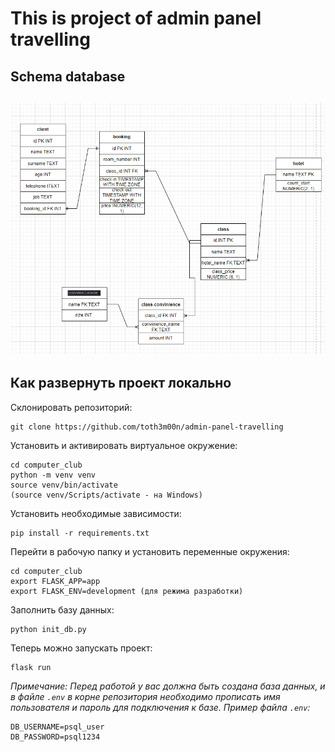 # This is project of admin panel travelling

## Schema database 

![alt text](schema.png)
---
## Как развернуть проект локально

Склонировать репозиторий:
```
git clone https://github.com/toth3m00n/admin-panel-travelling
```
Установить и активировать виртуальное окружение:
```
cd computer_club
python -m venv venv
source venv/bin/activate
(source venv/Scripts/activate - на Windows)
```
Установить необходимые зависимости:
```
pip install -r requirements.txt
```
Перейти в рабочую папку и установить переменные окружения:
```
cd computer_club
export FLASK_APP=app
export FLASK_ENV=development (для режима разработки)
```
Заполнить базу данных:
```
python init_db.py
```
Теперь можно запускать проект:
```
flask run
```
*Примечание:*
*Перед работой у вас должна быть создана база данных, и в файле `.env` в корне репозитория необходимо прописать имя пользователя и пароль для подключения к базе.*
*Пример файла `.env`:*
```
DB_USERNAME=psql_user
DB_PASSWORD=psql1234
```